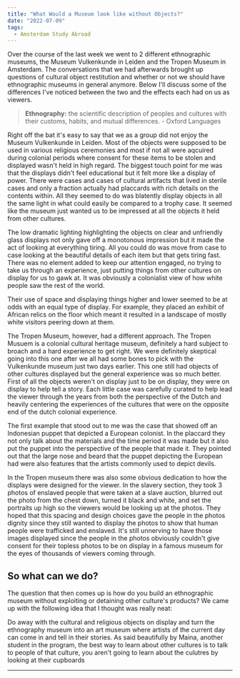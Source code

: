 ```yaml
---
title: "What Would a Museum look like without Objects?"
date: "2022-07-09"
tags:
  - Amsterdam Study Abroad
---
```


Over the course of the last week we went to 2 different ethnographic museums, the Museum Vulkenkunde in Leiden and the Tropen Museum in Amsterdam. The conversations that we had afterwards brought up questions of cultural object restitution and whether or not we should have ethnographic museums in general anymore. Below I'll discuss some of the differences I've noticed between the two and the effects each had on us as viewers.

> **Ethnography:** the scientific description of peoples and cultures with their customs, habits, and mutual differences. - Oxford Languages

Right off the bat it's easy to say that we as a group did not enjoy the Museum Vulkenkunde in Leiden. Most of the objects were supposed to be used in various religious ceremonies and most if not all were aqcuired during colonial periods where consent for these items to be stolen and displayed wasn't held in high regard. The biggest touch point for me was that the displays didn't feel educational but it felt more like a display of power. There were cases and cases of cultural artifacts that lived in sterile cases and only a fraction actually had placcards with rich details on the contents within. All they seemed to do was blatently display objects in all the same light in what could easily be compared to a trophy case. It seemed like the museum just wanted us to be impressed at all the objects it held from other cultures. 

The low dramatic lighting highlighting the objects on clear and unfriendly glass displays not only gave off a monotonous impression but it made the act of looking at everything tiring. All you could do was move from case to case looking at the beautiful details of each item but that gets tiring fast. There was no element added to keep our attention engaged, no trying to take us through an experience, just putting things from other cultures on display for us to gawk at. It was obviously a colonialist view of how white people saw the rest of the world.

Their use of space and displaying things higher and lower seemed to be at odds with an equal type of display. For example, they placed an exhibit of African relics on the floor which meant it resulted in a landscape of mostly white visitors peering down at them.

The Tropen Museum, however, had a different approach. The Tropen Musuem is a colonial cultural heritage museum, definitely a hard subject to broach and a hard experience to get right. We were definitely skeptical going into this one after we all had some bones to pick with the Vulkenkunde museum just two days earlier. This one still had objects of other cultures displayed but the general experience was so much better. First of all the objects weren't on display just to be on display, they were on display to help tell a story. Each little case was carefully curated to help lead the viewer through the years from both the perspective of the Dutch and heavily centering the experiences of the cultures that were on the opposite end of the dutch colonial experience.

The first example that stood out to me was the case that showed off an Indonesian puppet that depicted a European colonist. In the placcard they not only talk about the materials and the time period it was made but it also put the puppet into the perspective of the people that made it. They pointed out that the large nose and beard that the puppet depicting the European had were also features that the artists commonly used to depict devils. 

In the Tropen museum there was also some obvious dedication to how the displays were designed for the viewer. In the slavery section, they took 3 photos of enslaved people that were taken at a slave auction, blurred out the photo from the chest down, turned it black and white, and set the portraits up high so the viewers would be looking up at the photos. They hoped that this spacing and design choices gave the people in the photos dignity since they still wanted to display the photos to show that human people were trafficked and enslaved. It's still unnerving to have those images displayed since the people in the photos obviously couldn't give consent for their topless photos to be on display in a famous museum for the eyes of thousands of viewers coming through.

## So what can we do?
The question that then comes up is how do you build an ethnographic museum without exploiting or detaining other culture's products? We came up with the following idea that I thought was really neat:

Do away with the cultural and religious objects on display and turn the ethnography museum into an art museum where artists of the current day can come in and tell in their stories. As said beautifully by Maina, another student in the program, the best way to learn about other cultures is to talk to people of that culture, you aren't going to learn about the culutres by looking at their cupboards 

---